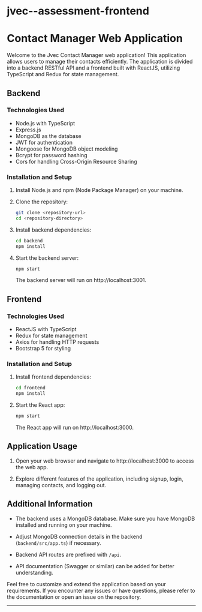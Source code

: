# jvec--assessment-frontend
# Contact Manager Web Application

Welcome to the Jvec Contact Manager web application! This application allows users to manage their contacts efficiently. The application is divided into a backend RESTful API and a frontend built with ReactJS, utilizing TypeScript and Redux for state management.

## Backend

### Technologies Used

- Node.js with TypeScript
- Express.js
- MongoDB as the database
- JWT for authentication
- Mongoose for MongoDB object modeling
- Bcrypt for password hashing
- Cors for handling Cross-Origin Resource Sharing

### Installation and Setup

1. Install Node.js and npm (Node Package Manager) on your machine.

2. Clone the repository:

   ```bash
   git clone <repository-url>
   cd <repository-directory>
   ```

3. Install backend dependencies:

   ```bash
   cd backend
   npm install
   ```

4. Start the backend server:

   ```bash
   npm start
   ```

   The backend server will run on http://localhost:3001.

## Frontend

### Technologies Used

- ReactJS with TypeScript
- Redux for state management
- Axios for handling HTTP requests
- Bootstrap 5 for styling

### Installation and Setup

1. Install frontend dependencies:

   ```bash
   cd frontend
   npm install
   ```

2. Start the React app:

   ```bash
   npm start
   ```

   The React app will run on http://localhost:3000.

## Application Usage

1. Open your web browser and navigate to http://localhost:3000 to access the web app.

2. Explore different features of the application, including signup, login, managing contacts, and logging out.

## Additional Information

- The backend uses a MongoDB database. Make sure you have MongoDB installed and running on your machine.

- Adjust MongoDB connection details in the backend (`backend/src/app.ts`) if necessary.

- Backend API routes are prefixed with `/api`.

- API documentation (Swagger or similar) can be added for better understanding.

Feel free to customize and extend the application based on your requirements. If you encounter any issues or have questions, please refer to the documentation or open an issue on the repository.

---
